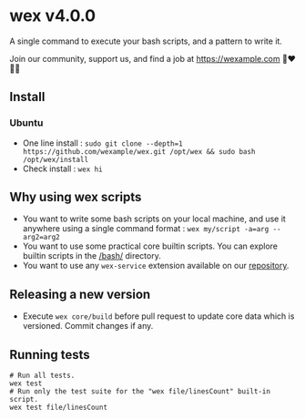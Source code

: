 # wex v4.0.0

A single command to execute your bash scripts, and a pattern to write it.

Join our community, support us, and find a job at https://wexample.com 🤝❤️👨‍💻

## Install

### Ubuntu

- One line install : `sudo git clone --depth=1 https://github.com/wexample/wex.git /opt/wex && sudo bash /opt/wex/install`
- Check install : `wex hi`

## Why using wex scripts

- You want to write some bash scripts on your local machine, and use it anywhere using a single command format : `wex my/script -a=arg --arg2=arg2`
- You want to use some practical core builtin scripts. You can explore builtin scripts in the [/bash/](/bash/) directory.
- You want to use any `wex-service` extension available on our [repository](https://github.com/orgs/wexample/repositories).

## Releasing a new version

- Execute `wex core/build` before pull request to update core data which is versioned. Commit changes if any.

## Running tests

    # Run all tests.
    wex test
    # Run only the test suite for the "wex file/linesCount" built-in script.
    wex test file/linesCount
